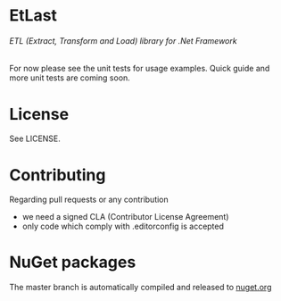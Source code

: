 # EtLast
###### ETL (Extract, Transform and Load) library for .Net Framework

For now please see the unit tests for usage examples.
Quick guide and more unit tests are coming soon.

# License

See LICENSE.

# Contributing

Regarding pull requests or any contribution
- we need a signed CLA (Contributor License Agreement)
- only code which comply with .editorconfig is accepted

# NuGet packages
The master branch is automatically compiled and released to [nuget.org](https://www.nuget.org/packages?q=fizzcode.etlast)